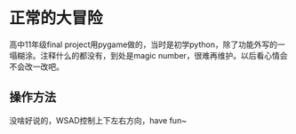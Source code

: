 # 正常的大冒险

高中11年级final project用pygame做的，当时是初学python，除了功能外写的一塌糊涂。注释什么的都没有，到处是magic number，很难再维护。以后看心情会不会改一改吧。

## 操作方法

没啥好说的，WSAD控制上下左右方向，have fun~